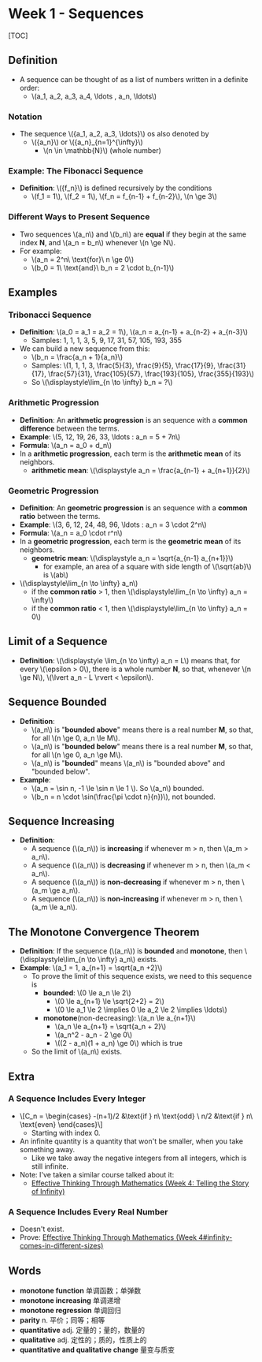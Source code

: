 # Week 1 - Sequences

[TOC]

## Definition

* A sequence can be thought of as a list of numbers written in a definite order:
    * \\(a_1, a_2, a_3, a_4, \ldots , a_n, \ldots\\)

### Notation

* The sequence \\({a_1, a_2, a_3, \ldots}\\) os also denoted by
    * \\(\{a_n\}\\) or \\(\{a_n\}_{n=1}^{\infty}\\)
        * \\(n \in \mathbb{N}\\) (whole number)

### Example: The Fibonacci Sequence

* **Definition**: \\(\{f_n\}\\) is defined recursively by the conditions
    * \\(f_1 = 1\\), \\(f_2 = 1\\), \\(f_n = f_{n-1} + f_{n-2}\\), \\(n \ge 3\\)

### Different Ways to Present Sequence

* Two sequences \\(a_n\\) and \\(b_n\\) are **equal** if they begin at the same index **N**, and \\(a_n = b_n\\) whenever \\(n \ge N\\).
* For example:
    * \\(a_n = 2^n\ \text{for}\ n \ge 0\\)
    * \\(b_0 = 1\ \text{and}\ b_n = 2 \cdot b_{n-1}\\)

## Examples

### Tribonacci Sequence

* **Definition**: \\(a_0 = a_1 = a_2 = 1\\), \\(a_n = a_{n-1} + a_{n-2} + a_{n-3}\\)
    * Samples: 1, 1, 1, 3, 5, 9, 17, 31, 57, 105, 193, 355
* We can build a new sequence from this:
    * \\(b_n = \frac{a_n + 1}{a_n}\\)
    * Samples: \\(1, 1, 1, 3, \frac{5}{3}, \frac{9}{5}, \frac{17}{9}, \frac{31}{17}, \frac{57}{31}, \frac{105}{57}, \frac{193}{105}, \frac{355}{193}\\)
    * So \\(\displaystyle\lim_{n \to \infty} b_n = ?\\)

### Arithmetic Progression

* **Definition**: An **arithmetic progression** is an sequence with a **common difference** between the terms.
* **Example**: \\(5, 12, 19, 26, 33, \ldots : a_n = 5 + 7n\\)
* **Formula**: \\(a_n = a_0 + d_n\\)
* In a **arithmetic progression**, each term is the **arithmetic mean** of its neighbors.
    * **arithmetic mean**: \\(\displaystyle a_n = \frac{a_{n-1} + a_{n+1}}{2}\\)

### Geometric Progression

* **Definition**: An **geometric progression** is an sequence with a **common ratio** between the terms.
* **Example**: \\(3, 6, 12, 24, 48, 96, \ldots : a_n = 3 \cdot 2^n\\)
* **Formula**: \\(a_n = a_0 \cdot r^n\\)
* In a **geometric progression**, each term is the **geometric mean** of its neighbors.
    * **geometric mean**: \\(\displaystyle a_n = \sqrt{a_{n-1} a_{n+1}}\\)
        * for example, an area of a square with side length of \\(\sqrt{ab}\\) is \\(ab\\)
* \\(\displaystyle\lim_{n \to \infty} a_n\\)
    * if the **common ratio** > 1, then \\(\displaystyle\lim_{n \to \infty} a_n = \infty\\)
    * if the **common ratio** < 1, then \\(\displaystyle\lim_{n \to \infty} a_n = 0\\)

## Limit of a Sequence

* **Definition**: \\(\displaystyle \lim_{n \to \infty} a_n = L\\) means that, for every \\(\epsilon > 0\\), there is a whole number **N**, so that, whenever \\(n \ge N\\), \\(\lvert a_n - L \rvert < \epsilon\\).

## Sequence Bounded

* **Definition**: 
    * \\(a_n\\) is "**bounded above**" means there is a real number **M**, so that, for all \\(n \ge 0, a_n \le M\\).
    * \\(a_n\\) is "**bounded below**" means there is a real number **M**, so that, for all \\(n \ge 0, a_n \ge M\\).
    * \\(a_n\\) is "**bounded**" means \\(a_n\\) is "bounded above" and "bounded below".
* **Example**: 
    * \\(a_n = \sin n, -1 \le \sin n \le 1 \\). So \\(a_n\\) bounded.
    * \\(b_n = n \cdot \sin(\frac{\pi \cdot n}{n})\\), not bounded.

## Sequence Increasing

* **Definition**: 
    * A sequence (\\(a_n\\)) is **increasing** if whenever m > n, then \\(a_m > a_n\\).
    * A sequence (\\(a_n\\)) is **decreasing** if whenever m > n, then \\(a_m < a_n\\).
    * A sequence (\\(a_n\\)) is **non-decreasing** if whenever m > n, then \\(a_m \ge a_n\\).
    * A sequence (\\(a_n\\)) is **non-increasing** if whenever m > n, then \\(a_m \le a_n\\).

## The Monotone Convergence Theorem

* **Definition**: If the sequence (\\(a_n\\)) is **bounded** and **monotone**, then \\(\displaystyle\lim_{n \to \infty} a_n\\) exists.
* **Example**: \\(a_1 = 1, a_{n+1} = \sqrt{a_n +2}\\)
    * To prove the limit of this sequence exists, we need to this sequence is
        * **bounded**: \\(0 \le a_n \le 2\\)
            * \\(0 \le a_{n+1} \le \sqrt{2+2} = 2\\)
            * \\(0 \le a_1 \le 2 \implies 0 \le a_2 \le 2 \implies \ldots\\)
        * **monotone**(non-decreasing): \\(a_n \le a_{n+1}\\) 
            * \\(a_n \le a_{n+1} = \sqrt{a_n + 2}\\) 
            * \\(a_n^2 - a_n - 2 \ge 0\\) 
            * \\((2 - a_n)(1 + a_n) \ge 0\\) which is true
    * So the limit of \\(a_n\\) exists.

## Extra

### A Sequence Includes Every Integer

* \\[C_n = \begin{cases}
   -(n+1)/2 &\text{if } n\ \text{odd}  \\
   n/2 &\text{if } n\ \text{even}
\end{cases}\\]
    * Starting with index 0.
* An infinite quantity is a quantity that won't be smaller, when you take something away.
    * Like we take away the negative integers from all integers, which is still infinite.
* Note: I've taken a similar course talked about it: 
    * [Effective Thinking Through Mathematics (Week 4: Telling the Story of Infinity)](https://cs.ericyy.me/effective-thinking-through-mathematics/week-4-telling-the-story-of-infinity.html)

### A Sequence Includes Every Real Number

* Doesn't exist.
* Prove: [Effective Thinking Through Mathematics (Week 4#infinity-comes-in-different-sizes)](https://cs.ericyy.me/effective-thinking-through-mathematics/week-4-telling-the-story-of-infinity.html#infinity-comes-in-different-sizes)

## Words

* **monotone function** 单调函数；单弹数
* **monotone increasing** 单调递增
* **monotone regression** 单调回归
* **parity** n. 平价；同等；相等
* **quantitative** adj. 定量的；量的，数量的
* **qualitative** adj. 定性的；质的，性质上的
* **quantitative and qualitative change** 量变与质变


